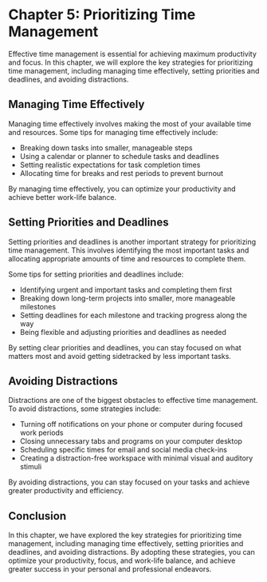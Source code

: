 Chapter 5: Prioritizing Time Management
=======================================

Effective time management is essential for achieving maximum productivity and focus. In this chapter, we will explore the key strategies for prioritizing time management, including managing time effectively, setting priorities and deadlines, and avoiding distractions.

Managing Time Effectively
-------------------------

Managing time effectively involves making the most of your available time and resources. Some tips for managing time effectively include:

* Breaking down tasks into smaller, manageable steps
* Using a calendar or planner to schedule tasks and deadlines
* Setting realistic expectations for task completion times
* Allocating time for breaks and rest periods to prevent burnout

By managing time effectively, you can optimize your productivity and achieve better work-life balance.

Setting Priorities and Deadlines
--------------------------------

Setting priorities and deadlines is another important strategy for prioritizing time management. This involves identifying the most important tasks and allocating appropriate amounts of time and resources to complete them.

Some tips for setting priorities and deadlines include:

* Identifying urgent and important tasks and completing them first
* Breaking down long-term projects into smaller, more manageable milestones
* Setting deadlines for each milestone and tracking progress along the way
* Being flexible and adjusting priorities and deadlines as needed

By setting clear priorities and deadlines, you can stay focused on what matters most and avoid getting sidetracked by less important tasks.

Avoiding Distractions
---------------------

Distractions are one of the biggest obstacles to effective time management. To avoid distractions, some strategies include:

* Turning off notifications on your phone or computer during focused work periods
* Closing unnecessary tabs and programs on your computer desktop
* Scheduling specific times for email and social media check-ins
* Creating a distraction-free workspace with minimal visual and auditory stimuli

By avoiding distractions, you can stay focused on your tasks and achieve greater productivity and efficiency.

Conclusion
----------

In this chapter, we have explored the key strategies for prioritizing time management, including managing time effectively, setting priorities and deadlines, and avoiding distractions. By adopting these strategies, you can optimize your productivity, focus, and work-life balance, and achieve greater success in your personal and professional endeavors.
